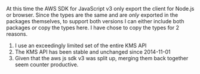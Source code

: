 At this time the AWS SDK for JavaScript v3 only export the
client for Node.js or browser.
Since the types are the same and are _only_ exported in the packages
themselves, to support both versions I can either include both
packages _or_ copy the types here.  I have chose to copy the types
for 2 reasons.

1. I use an exceedingly limited set of the entire KMS API
1. The KMS API has been stable and unchanged since 2014-11-01
1. Given that the aws js sdk v3 was split up, merging them back together seem counter productive.

